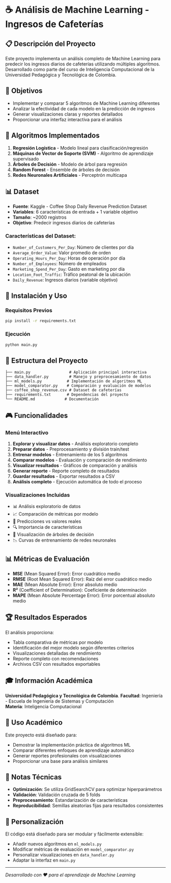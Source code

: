 # ☕ Análisis de Machine Learning - Ingresos de Cafeterías

## 📋 Descripción del Proyecto

Este proyecto implementa un análisis completo de Machine Learning para predecir los ingresos diarios de cafeterías utilizando múltiples algoritmos. Desarrollado como parte del curso de Inteligencia Computacional de la Universidad Pedagógica y Tecnológica de Colombia.

## 🎯 Objetivos

- Implementar y comparar 5 algoritmos de Machine Learning diferentes
- Analizar la efectividad de cada modelo en la predicción de ingresos
- Generar visualizaciones claras y reportes detallados
- Proporcionar una interfaz interactiva para el análisis

## 🤖 Algoritmos Implementados

1. **Regresión Logística** - Modelo lineal para clasificación/regresión
2. **Máquinas de Vector de Soporte (SVM)** - Algoritmo de aprendizaje supervisado
3. **Árboles de Decisión** - Modelo de árbol para regresión
4. **Random Forest** - Ensemble de árboles de decisión
5. **Redes Neuronales Artificiales** - Perceptrón multicapa

## 📊 Dataset

- **Fuente**: Kaggle - Coffee Shop Daily Revenue Prediction Dataset
- **Variables**: 6 características de entrada + 1 variable objetivo
- **Tamaño**: ~2000 registros
- **Objetivo**: Predecir ingresos diarios de cafeterías

### Características del Dataset:
- `Number_of_Customers_Per_Day`: Número de clientes por día
- `Average_Order_Value`: Valor promedio de orden
- `Operating_Hours_Per_Day`: Horas de operación por día
- `Number_of_Employees`: Número de empleados
- `Marketing_Spend_Per_Day`: Gasto en marketing por día
- `Location_Foot_Traffic`: Tráfico peatonal de la ubicación
- `Daily_Revenue`: Ingresos diarios (variable objetivo)

## 🚀 Instalación y Uso

### Requisitos Previos
```bash
pip install -r requirements.txt
```

### Ejecución
```bash
python main.py
```

## 📁 Estructura del Proyecto

```
├── main.py                 # Aplicación principal interactiva
├── data_handler.py         # Manejo y preprocesamiento de datos
├── ml_models.py           # Implementación de algoritmos ML
├── model_comparator.py    # Comparación y evaluación de modelos
├── coffee_shop_revenue.csv # Dataset de cafeterías
├── requirements.txt       # Dependencias del proyecto
└── README.md             # Documentación
```

## 🎮 Funcionalidades

### Menú Interactivo
1. **Explorar y visualizar datos** - Análisis exploratorio completo
2. **Preparar datos** - Preprocesamiento y división train/test
3. **Entrenar modelos** - Entrenamiento de los 5 algoritmos
4. **Comparar modelos** - Evaluación y comparación de rendimiento
5. **Visualizar resultados** - Gráficos de comparación y análisis
6. **Generar reporte** - Reporte completo de resultados
7. **Guardar resultados** - Exportar resultados a CSV
8. **Análisis completo** - Ejecución automática de todo el proceso

### Visualizaciones Incluidas
- 📊 Análisis exploratorio de datos
- 📈 Comparación de métricas por modelo
- 🎯 Predicciones vs valores reales
- 🔍 Importancia de características
- 🌳 Visualización de árboles de decisión
- 📉 Curvas de entrenamiento de redes neuronales

## 📊 Métricas de Evaluación

- **MSE** (Mean Squared Error): Error cuadrático medio
- **RMSE** (Root Mean Squared Error): Raíz del error cuadrático medio
- **MAE** (Mean Absolute Error): Error absoluto medio
- **R²** (Coefficient of Determination): Coeficiente de determinación
- **MAPE** (Mean Absolute Percentage Error): Error porcentual absoluto medio

## 🏆 Resultados Esperados

El análisis proporciona:
- Tabla comparativa de métricas por modelo
- Identificación del mejor modelo según diferentes criterios
- Visualizaciones detalladas de rendimiento
- Reporte completo con recomendaciones
- Archivos CSV con resultados exportables

## 🎓 Información Académica

**Universidad Pedagógica y Tecnológica de Colombia**.
**Facultad**: Ingeniería - Escuela de Ingeniería de Sistemas y Computación  
**Materia**: Inteligencia Computacional  

## 👥 Uso Académico

Este proyecto está diseñado para:
- Demostrar la implementación práctica de algoritmos ML
- Comparar diferentes enfoques de aprendizaje automático
- Generar reportes profesionales con visualizaciones
- Proporcionar una base para análisis similares

## 📝 Notas Técnicas

- **Optimización**: Se utiliza GridSearchCV para optimizar hiperparámetros
- **Validación**: Validación cruzada de 5 folds
- **Preprocesamiento**: Estandarización de características
- **Reproducibilidad**: Semillas aleatorias fijas para resultados consistentes

## 🔧 Personalización

El código está diseñado para ser modular y fácilmente extensible:
- Añadir nuevos algoritmos en `ml_models.py`
- Modificar métricas de evaluación en `model_comparator.py`
- Personalizar visualizaciones en `data_handler.py`
- Adaptar la interfaz en `main.py`

---

*Desarrollado con ❤️ para el aprendizaje de Machine Learning*
